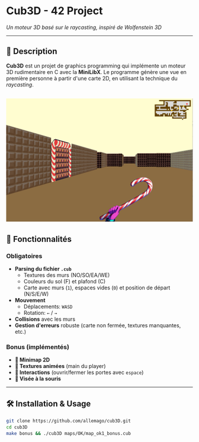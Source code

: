 # Cub3D - 42 Project

*Un moteur 3D basé sur le raycasting, inspiré de Wolfenstein 3D*

---

## 📝 Description
**Cub3D** est un projet de graphics programming qui implémente un moteur 3D rudimentaire en C avec la **MiniLibX**. Le programme génère une vue en première personne à partir d'une carte 2D, en utilisant la technique du *raycasting*.

![cub3D visual](textures/screenshot.png)
---

## 🧩 Fonctionnalités

### Obligatoires
- **Parsing du fichier `.cub`**  
  - Textures des murs (NO/SO/EA/WE)  
  - Couleurs du sol (F) et plafond (C)  
  - Carte avec murs (`1`), espaces vides (`0`) et position de départ (N/S/E/W)  
- **Mouvement**  
  - Déplacements: `WASD`  
  - Rotation: `←` / `→`  
- **Collisions** avec les murs  
- **Gestion d'erreurs** robuste (carte non fermée, textures manquantes, etc.)  

### Bonus (implémentés)  
- **🎯 Minimap 2D**
- **🎯 Textures animées** (main du player)  
- **🎯 Interactions** (ouvrir/fermer les portes avec `espace`)  
- **🎯 Visée à la souris**

---

## 🛠 Installation & Usage

```bash
git clone https://github.com/allemago/cub3D.git
cd cub3D
make bonus && ./cub3D maps/OK/map_ok1_bonus.cub
